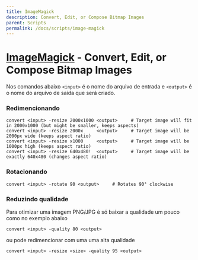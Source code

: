 ```yaml
---
title: ImageMagick
description: Convert, Edit, or Compose Bitmap Images
parent: Scripts
permalink: /docs/scripts/image-magick
---
```

# [ImageMagick](https://imagemagick.org/) - Convert, Edit, or Compose Bitmap Images 

Nos comandos abaixo `<input>` é o nome do arquivo de entrada e `<output>` é o nome do arquivo de saida que será criado.

### Redimencionando

    convert <input> -resize 2000x1000 <output>     # Target image will fit in 2000x1000 (but might be smaller, keeps aspects)
    convert <input> -resize 2000x     <output>     # Target image will be 2000px wide (keeps aspect ratio)
    convert <input> -resize x1000     <output>     # Target image will be 1000px high (keeps aspect ratio)
    convert <input> -resize 640x480!  <output>     # Target image will be exactly 640x480 (changes aspect ratio)

### Rotacionando

    convert <input> -rotate 90 <output>     # Rotates 90° clockwise
    
### Reduzindo qualidade

Para otimizar uma imagem PNG/JPG é só baixar a qualidade um pouco como no exemplo abaixo

    convert <input> -quality 80 <output>

 ou pode redimencionar com uma uma alta qualidade

    convert <input> -resize <size> -quality 95 <output>
    
